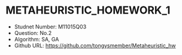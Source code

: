 # METAHEURISTIC_HOMEWORK_1
- Studnet Number: M11015Q03
- Question: No.2
- Algorithm: SA, GA
- Github URL: https://github.com/tongysmember/Metaheuristic_hw